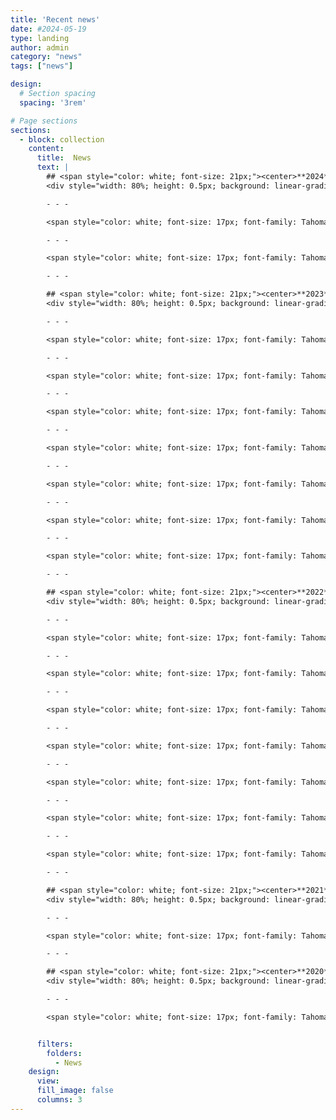 ```yaml
---
title: 'Recent news'
date: #2024-05-19
type: landing
author: admin
category: "news"
tags: ["news"]

design:
  # Section spacing
  spacing: '3rem'

# Page sections
sections:
  - block: collection
    content:
      title:  News
      text: |
        ## <span style="color: white; font-size: 21px;"><center>**2024**</center>
        <div style="width: 80%; height: 0.5px; background: linear-gradient(to right, lightgray, white, lightgray); margin: 10px 0;"></div>

        - - -

        <span style="color: white; font-size: 17px; font-family: Tahoma;">\[May, 2024] <span style="color: LightSeaGreen; font-size: 17px; font-family: Tahoma;">Shovito and Asif received 2024 CHS Student Heat and Health Research Challenge Award.

        - - -

        <span style="color: white; font-size: 17px; font-family: Tahoma;">\[Jan, 2024] <span style="color: LightSeaGreen; font-size: 17px; font-family: Tahoma;">Asif's poster GlyCoach won the best poster award on ASU College of Health Solutions Faculty Research Day.

        - - -

        ## <span style="color: white; font-size: 21px;"><center>**2023**</center>
        <div style="width: 80%; height: 0.5px; background: linear-gradient(to right, lightgray, white, lightgray); margin: 10px 0;"></div>

        - - -

        <span style="color: white; font-size: 17px; font-family: Tahoma;">\[Nov, 2023] <span style="color: LightSeaGreen; font-size: 17px; font-family: Tahoma;">Asif received the NIH T32 Institutional Training Grant for AI in Precision Nutrition (AIPrN) Research.

        - - -

        <span style="color: white; font-size: 17px; font-family: Tahoma;">\[Aug, 2023] <span style="color: LightSeaGreen; font-size: 17px; font-family: Tahoma;">Asif received NSF Student Travel Award to attend IEEE BHI'23 at Pittsburgh, PA.

        - - -

        <span style="color: white; font-size: 17px; font-family: Tahoma;">\[July, 2023] <span style="color: LightSeaGreen; font-size: 17px; font-family: Tahoma;">Asif's paper titled "GlySim: Modeling and Simulating Glycemic Response for Behavioral Lifestyle Interventions" got accepted at the IEEE-EMBS International Conference on Biomedical and Health Informatics (BHI’23).

        - - -

        <span style="color: white; font-size: 17px; font-family: Tahoma;">\[July, 2023] <span style="color: LightSeaGreen; font-size: 17px; font-family: Tahoma;">Asif's paper titled "Inter-Beat Interval Estimation with Tiramisu Model: A Novel Approach with Reduced Error" got accepted at the ACM Health.

        - - -

        <span style="color: white; font-size: 17px; font-family: Tahoma;">\[July, 2023] <span style="color: LightSeaGreen; font-size: 17px; font-family: Tahoma;">In collaboration with Mayo Clinic, EMIL has been awarded the [2023 Mayo Clinic and Arizona State University Alliance for Health Care - Collaborative Research Seed Grant](https://funding.asu.edu/articles/mayo-clinic-and-arizona-state-university-alliance-health-care-2023-collaborative-research) titled "Machine Learning Design to Predict and Manage Postprandial Hyperglycemia in Patients with Type 1 Diabetes"

        - - -

        <span style="color: white; font-size: 17px; font-family: Tahoma;">\[June, 2023] <span style="color: LightSeaGreen; font-size: 17px; font-family: Tahoma;">Asif received [Garduate College University Grant](https://graduate.asu.edu/current-students/funding-opportunities/awards-and-fellowships/graduate-college-university-grant) from ASU again for 2023-2024 session.

        - - -

        <span style="color: white; font-size: 17px; font-family: Tahoma;">\[Apr, 2023] <span style="color: LightSeaGreen; font-size: 17px; font-family: Tahoma;">Asif passed the Biomedical Informatics PhD Comprehensive Exam (Comp).

        - - -

        ## <span style="color: white; font-size: 21px;"><center>**2022**</center>
        <div style="width: 80%; height: 0.5px; background: linear-gradient(to right, lightgray, white, lightgray); margin: 10px 0;"></div>

        - - -

        <span style="color: white; font-size: 17px; font-family: Tahoma;">\[Sept, 2022] <span style="color: LightSeaGreen; font-size: 17px; font-family: Tahoma;">Asif received NSF Student Travel Award to attend IEEE/ACM CHASE'22 at Washington DC.

        - - -

        <span style="color: white; font-size: 17px; font-family: Tahoma;">\[Sept, 2022] <span style="color: LightSeaGreen; font-size: 17px; font-family: Tahoma;">Our journal titled "Use of Machine Learning to Predict Medication Adherence in Individuals at Risk for Atherosclerotic Cardiovascular Disease" got accepted at Elsevier Smart Health.

        - - -

        <span style="color: white; font-size: 17px; font-family: Tahoma;">\[Aug, 2022] <span style="color: LightSeaGreen; font-size: 17px; font-family: Tahoma;">Our paper titled "Computational Framework for Sequential Diet Recommendation: Integrating Linear Optimization and Clinical Domain Knowledge" got accepted at International Conference on Connected Health: Applications, Systems and Engineering Technologies (IEEE/ACM CHASE 2022).

        - - -

        <span style="color: white; font-size: 17px; font-family: Tahoma;">\[July, 2022] <span style="color: LightSeaGreen; font-size: 17px; font-family: Tahoma;">Our paper titled "Forewarning Postprandial Hyperglycemia with Interpretations using Machine Learning" got accepted at IEEE International Conference on Wearable and Implantable Body Sensor Networks (BSN’22).

        - - -

        <span style="color: white; font-size: 17px; font-family: Tahoma;">\[July, 2022] <span style="color: LightSeaGreen; font-size: 17px; font-family: Tahoma;">Our paper titled "On-Device Machine Learning for Diagnosis of Parkinson's Disease from Hand Drawn Artifacts" got accepted at IEEE International Conference on Wearable and Implantable Body Sensor Networks (BSN’22).

        - - -

        <span style="color: white; font-size: 17px; font-family: Tahoma;">\[Mar, 2022] <span style="color: LightSeaGreen; font-size: 17px; font-family: Tahoma;">Our paper titled "Boosting Lying Posture Classification with Transfer Learning" got accepted at IEEE 44th International Engineering in Medicine and Biology Conference (EMBC 2022).

        - - -

        <span style="color: white; font-size: 17px; font-family: Tahoma;">\[Mar, 2022] <span style="color: LightSeaGreen; font-size: 17px; font-family: Tahoma;">Asif received [Garduate College University Grant](https://graduate.asu.edu/current-students/funding-opportunities/awards-and-fellowships/graduate-college-university-grant) from ASU for 2022-2023 session.

        - - -

        ## <span style="color: white; font-size: 21px;"><center>**2021**</center>
        <div style="width: 80%; height: 0.5px; background: linear-gradient(to right, lightgray, white, lightgray); margin: 10px 0;"></div>

        - - -

        <span style="color: white; font-size: 17px; font-family: Tahoma;">\[Aug, 2021] <span style="color: LightSeaGreen; font-size: 17px; font-family: Tahoma;">Asif transferred to Arizona State University as a PhD student in the Biomedical Informatics program.

        - - -

        ## <span style="color: white; font-size: 21px;"><center>**2020**</center>
        <div style="width: 80%; height: 0.5px; background: linear-gradient(to right, lightgray, white, lightgray); margin: 10px 0;"></div>

        - - -

        <span style="color: white; font-size: 17px; font-family: Tahoma;">\[Aug, 2020] <span style="color: LightSeaGreen; font-size: 17px; font-family: Tahoma;">Asif started his PhD in Computer Science at the Washington State University. Go Cougs.


      filters:
        folders:
          - News
    design:
      view: 
      fill_image: false
      columns: 3
---
```




